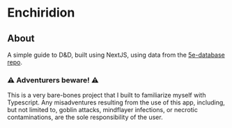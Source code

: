 # Enchiridion

## About

A simple guide to D&D, built using NextJS, using data from the [5e-database repo](https://github.com/5e-bits/5e-database).

### ⚠️ Adventurers beware! ⚠️

This is a very bare-bones project that I built to familiarize myself with Typescript. Any misadventures resulting from the use of this app, including, but not limited to, goblin attacks, mindflayer infections, or necrotic contaminations, are the sole responsibility of the user.
